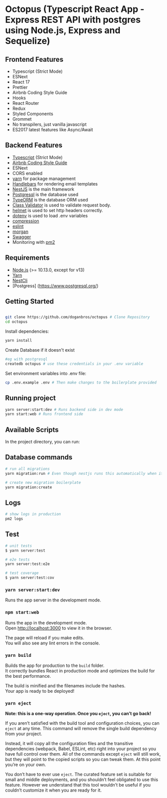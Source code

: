 # Octopus (Typescript React App - Express REST API with postgres using Node.js, Express and Sequelize)


## Frontend Features

- Typescript (Strict Mode)
- ESNext
- React 17
- Prettier
- Airbnb Coding Style Guide
- Hooks
- React Router
- Redux
- Styled Components
- Grommet
- No transpilers, just vanilla javascript
- ES2017 latest features like Async/Await

## Backend Features

- [Typescript](https://www.typescriptlang.org/) (Strict Mode)
- [Airbnb Coding Style Guide](https://github.com/airbnb/javascript)
- ESNext
- CORS enabled
- [yarn](https://yarnpkg.com) for package management
- [Handlebars](https://handlebarsjs.com/) for rendering email templates
- [NestJS](https://nestjs.com/) is the main framework
- [Postgresql](https://www.postgresql.org/) is the database used
- [TypeORM](https://typeorm.io) is the database ORM used
- [Class Validator](https://github.com/typestack/class-validator) is used to validate request body.
- [helmet](https://github.com/helmetjs/helmet)  is used to set http headers correctly.
- [dotenv](https://github.com/rolodato/dotenv-safe) is used to load .env variables
- [compression](https://github.com/expressjs/compression)
- [eslint](http://eslint.org)
- [morgan](https://github.com/expressjs/morgan)
- [Swagger](https://swagger.io/)
- Monitoring with [pm2](https://github.com/Unitech/pm2)



## Requirements

- [Node.js](https://nodejs.org/en/download/) (>= 10.13.0, except for v13)
- [Yarn](https://yarnpkg.com/en/docs/install)
- [NestCli](https://docs.nestjs.com/cli/overview)
- [Postgress] (https://www.postgresql.org/)


## Getting Started

```bash

git clone https://github.com/doganbros/octopus # Clone Repository
cd octopus
```

Install dependencies:

```bash
yarn install
```

Create Database if it doesn't exist

```bash
#eg with postgresql
createdb octopus # use these credentials in your .env variable
```

Set environment variables into .env file:

```bash
cp .env.example .env # Then make changes to the boilerplate provided
```


## Running project

```bash
yarn server:start:dev # Runs backend side in dev mode
yarn start:web # Runs frontend side
```
## Available Scripts

In the project directory, you can run:

## Database commands

```bash
# run all migrations
yarn migration:run # Even though nestjs runs this automatically when it boots up.

# create new migration boilerplate
yarn migration:create

```

## Logs

```bash
# show logs in production
pm2 logs
```

## Test

```bash
# unit tests
$ yarn server:test

# e2e tests
yarn server:test:e2e

# test coverage
$ yarn server:test:cov
```

### `yarn server:start:dev`

Runs the app server in the development mode.

### `npm start:web`

Runs the app in the development mode.\
Open [http://localhost:3000](http://localhost:3000) to view it in the browser.

The page will reload if you make edits.\
You will also see any lint errors in the console.
### `yarn build`

Builds the app for production to the `build` folder.\
It correctly bundles React in production mode and optimizes the build for the best performance.

The build is minified and the filenames include the hashes.\
Your app is ready to be deployed!

### `yarn eject`

**Note: this is a one-way operation. Once you `eject`, you can’t go back!**

If you aren’t satisfied with the build tool and configuration choices, you can `eject` at any time. This command will remove the single build dependency from your project.

Instead, it will copy all the configuration files and the transitive dependencies (webpack, Babel, ESLint, etc) right into your project so you have full control over them. All of the commands except `eject` will still work, but they will point to the copied scripts so you can tweak them. At this point you’re on your own.

You don’t have to ever use `eject`. The curated feature set is suitable for small and middle deployments, and you shouldn’t feel obligated to use this feature. However we understand that this tool wouldn’t be useful if you couldn’t customize it when you are ready for it.
